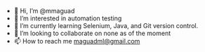 - 👋 Hi, I’m @mmaguad
- 👀 I’m interested in automation testing
- 🌱 I’m currently learning Selenium, Java, and Git version control.
- 💞️ I’m looking to collaborate on none as of the moment
- 📫 How to reach me maguadml@gmail.com

<!---
mmaguad/mmaguad is a ✨ special ✨ repository because its `README.md` (this file) appears on your GitHub profile.
You can click the Preview link to take a look at your changes.
--->
